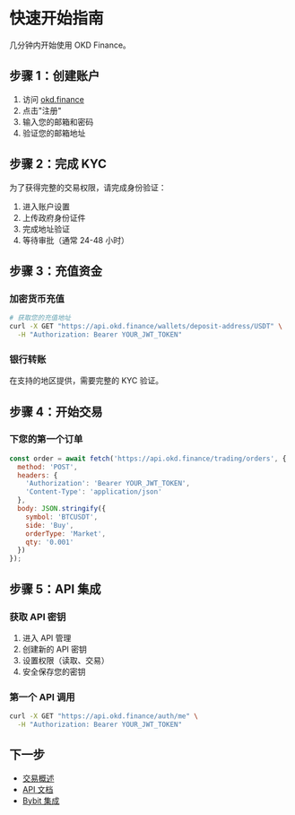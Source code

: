 # 快速开始指南

几分钟内开始使用 OKD Finance。

## 步骤 1：创建账户

1. 访问 [okd.finance](https://okd.finance)
2. 点击"注册"
3. 输入您的邮箱和密码
4. 验证您的邮箱地址

## 步骤 2：完成 KYC

为了获得完整的交易权限，请完成身份验证：

1. 进入账户设置
2. 上传政府身份证件
3. 完成地址验证
4. 等待审批（通常 24-48 小时）

## 步骤 3：充值资金

### 加密货币充值
```bash
# 获取您的充值地址
curl -X GET "https://api.okd.finance/wallets/deposit-address/USDT" \
  -H "Authorization: Bearer YOUR_JWT_TOKEN"
```

### 银行转账
在支持的地区提供，需要完整的 KYC 验证。

## 步骤 4：开始交易

### 下您的第一个订单
```javascript
const order = await fetch('https://api.okd.finance/trading/orders', {
  method: 'POST',
  headers: {
    'Authorization': 'Bearer YOUR_JWT_TOKEN',
    'Content-Type': 'application/json'
  },
  body: JSON.stringify({
    symbol: 'BTCUSDT',
    side: 'Buy',
    orderType: 'Market',
    qty: '0.001'
  })
});
```

## 步骤 5：API 集成

### 获取 API 密钥
1. 进入 API 管理
2. 创建新的 API 密钥
3. 设置权限（读取、交易）
4. 安全保存您的密钥

### 第一个 API 调用
```bash
curl -X GET "https://api.okd.finance/auth/me" \
  -H "Authorization: Bearer YOUR_JWT_TOKEN"
```

## 下一步

- [交易概述](/zh/trading/overview)
- [API 文档](/zh/api/overview)
- [Bybit 集成](/zh/bybit/overview) 